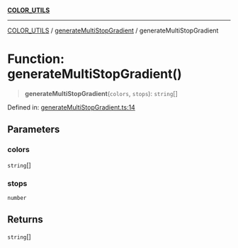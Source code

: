 [**COLOR_UTILS**](../../README.md)

***

[COLOR_UTILS](../../README.md) / [generateMultiStopGradient](../README.md) / generateMultiStopGradient

# Function: generateMultiStopGradient()

> **generateMultiStopGradient**(`colors`, `stops`): `string`[]

Defined in: [generateMultiStopGradient.ts:14](https://github.com/dailker/everyutil/blob/9ec04d41a381dab61073bf86e9abc70eaf55066d/src/color/generateMultiStopGradient.ts#L14)

## Parameters

### colors

`string`[]

### stops

`number`

## Returns

`string`[]
